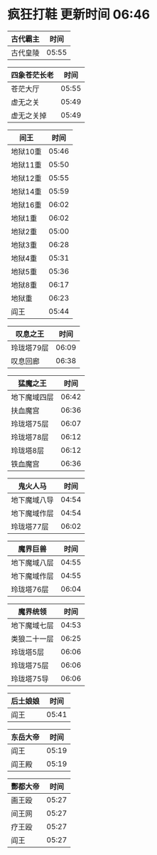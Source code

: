 # 疯狂打鞋 更新时间 06:46

| 古代霸主   | 时间    |
|--------|-------|
| 古代皇陵 | 05:55 |

| 四象苍茫长老   | 时间    |
|--------|-------|
| 苍茫大厅 | 05:55 |
| 虚无之关 | 05:49 |
| 虚无之关掉 | 05:49 |

| 间王   | 时间    |
|--------|-------|
| 地狱10重 | 05:46 |
| 地狱11重 | 05:50 |
| 地狱12重 | 05:55 |
| 地狱14重 | 05:59 |
| 地狱16重 | 06:02 |
| 地狱1重 | 06:02 |
| 地狱2重 | 05:00 |
| 地狱3重 | 06:28 |
| 地狱4重 | 05:31 |
| 地狱5重 | 05:36 |
| 地狱8重 | 06:17 |
| 地狱重 | 06:23 |
| 阎王 | 05:44 |

| 叹息之王   | 时间    |
|--------|-------|
| 玲珑塔79层 | 06:09 |
| 叹息回廊 | 06:38 |

| 猛魔之王   | 时间    |
|--------|-------|
| 地下魔域四层 | 06:42 |
| 扶血魔宫 | 06:36 |
| 玲珑塔75层 | 06:07 |
| 玲珑塔78层 | 06:12 |
| 玲珑塔8层 | 06:12 |
| 铁血魔宫 | 06:36 |

| 鬼火人马   | 时间    |
|--------|-------|
| 地下魔域八导 | 04:54 |
| 地下魔域作层 | 04:54 |
| 玲珑塔77层 | 06:02 |

| 魔界巨兽   | 时间    |
|--------|-------|
| 地下魔域八层 | 04:55 |
| 地下魔域作层 | 04:55 |
| 玲珑塔76层 | 06:04 |

| 魔界统领   | 时间    |
|--------|-------|
| 地下魔域七层 | 04:53 |
| 类狼二十一层 | 06:25 |
| 玲珑塔5层 | 06:06 |
| 玲珑塔75层 | 06:06 |
| 玲珑塔75导 | 06:06 |

| 后土娘娘   | 时间    |
|--------|-------|
| 阎王 | 05:41 |

| 东岳大帝   | 时间    |
|--------|-------|
| 阎王 | 05:19 |
| 阎王殿 | 05:19 |

| 酆都大帝   | 时间    |
|--------|-------|
| 画王殴 | 05:27 |
| 间王网 | 05:27 |
| 疗王殴 | 05:27 |
| 阎王 | 05:27 |